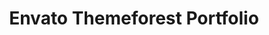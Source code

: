 ---
title: Envato Themeforest Portfolio
redirect_to: https://themeforest.net/user/varunsridharan/portfolio
redirect_from:
    - /themeforest/
    - /envato/tf/
---